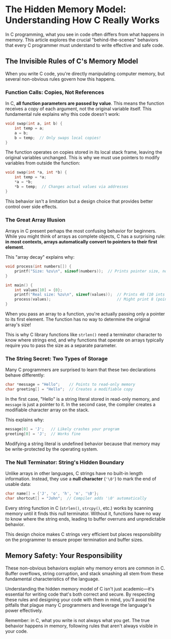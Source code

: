 # The Hidden Memory Model: Understanding How C Really Works

In C programming, what you see in code often differs from what happens in memory. This article explores the crucial "behind-the-scenes" behaviors that every C programmer must understand to write effective and safe code.

## The Invisible Rules of C's Memory Model

When you write C code, you're directly manipulating computer memory, but several non-obvious rules govern how this happens.

### Function Calls: Copies, Not References

In C, **all function parameters are passed by value**. This means the function receives a copy of each argument, not the original variable itself. This fundamental rule explains why this code doesn't work:

```c
void swap(int a, int b) {
    int temp = a;
    a = b;
    b = temp;  // Only swaps local copies!
}
```

The function operates on copies stored in its local stack frame, leaving the original variables unchanged. This is why we must use pointers to modify variables from outside the function:

```c
void swap(int *a, int *b) {
    int temp = *a;
    *a = *b;
    *b = temp;  // Changes actual values via addresses
}
```

This behavior isn't a limitation but a design choice that provides better control over side effects.

### The Great Array Illusion

Arrays in C present perhaps the most confusing behavior for beginners. While you might think of arrays as complete objects, C has a surprising rule: **in most contexts, arrays automatically convert to pointers to their first element**.

This "array decay" explains why:

```c
void process(int numbers[]) {
    printf("Size: %zu\n", sizeof(numbers));  // Prints pointer size, not array size!
}

int main() {
    int values[10] = {0};
    printf("Real size: %zu\n", sizeof(values));  // Prints 40 (10 ints × 4 bytes)
    process(values);                             // Might print 8 (pointer size)
}
```

When you pass an array to a function, you're actually passing only a pointer to its first element. The function has no way to determine the original array's size!

This is why C library functions like `strlen()` need a terminator character to know where strings end, and why functions that operate on arrays typically require you to pass the size as a separate parameter.

### The String Secret: Two Types of Storage

Many C programmers are surprised to learn that these two declarations behave differently:

```c
char *message = "Hello";    // Points to read-only memory
char greeting[] = "Hello";  // Creates a modifiable copy
```

In the first case, "Hello" is a string literal stored in read-only memory, and `message` is just a pointer to it. In the second case, the compiler creates a modifiable character array on the stack.

This explains why:

```c
message[0] = 'J';   // Likely crashes your program
greeting[0] = 'J';  // Works fine
```

Modifying a string literal is undefined behavior because that memory may be write-protected by the operating system.

### The Null Terminator: String's Hidden Boundary

Unlike arrays in other languages, C strings have no built-in length information. Instead, they use a **null character** (`'\0'`) to mark the end of usable data:

```c
char name[] = {'J', 'o', 'h', 'n', '\0'};
char shortcut[] = "John";  // Compiler adds '\0' automatically
```

Every string function in C (`strlen()`, `strcpy()`, etc.) works by scanning memory until it finds this null terminator. Without it, functions have no way to know where the string ends, leading to buffer overruns and unpredictable behavior.

This design choice makes C strings very efficient but places responsibility on the programmer to ensure proper termination and buffer sizes.

## Memory Safety: Your Responsibility

These non-obvious behaviors explain why memory errors are common in C. Buffer overflows, string corruption, and stack smashing all stem from these fundamental characteristics of the language.

Understanding the hidden memory model of C isn't just academic—it's essential for writing code that's both correct and secure. By respecting these rules and designing your code with them in mind, you'll avoid the pitfalls that plague many C programmers and leverage the language's power effectively.

Remember: in C, what you write is not always what you get. The true behavior happens in memory, following rules that aren't always visible in your code.